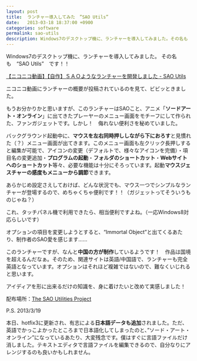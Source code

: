 ```yaml
---
layout: post
title:  ランチャー導入してみた　”SAO Utils”
date:   2013-03-18 18:37:00 +0900
categories: software
permalink: sao-utils
description: Windows7のデスクトップ機に、ランチャーを導入してみました。その名も　“SAO Utils”　です！！
---
```


Windows7のデスクトップ機に、ランチャーを導入してみました。
その名も　“SAO Utils”　です！！

[【ニコニコ動画】【自作】ＳＡＯようなランチャーを開発しました - SAO Utils](http://www.nicovideo.jp/watch/sm20349576)

ニコニコ動画にランチャーの概要が投稿されているのを見て、ビビッときました。

もうお分かりかと思いますが、このランチャーはSAOこと、アニメ「**ソードアート・オンライン**」に出てきたプレーヤーのメニュー画面をモチーフにして作られた、ファンガジェットです。しかし！　侮れない便利さを秘めていました。

バックグラウンド起動中に、**マウスを左右同時押ししながら下におろす**と見慣れた（？）メニュー画面が出てきます。このメニュー画面も左クリック長押しすると編集が可能で、アイコンの変更（デフォルトで、様々なアイコンを完備）・項目名の変更追加・**プログラムの起動**・**フォルダのショートカット**・**Webサイトへのショートカット**等々、必要な機能は十分にそろっています。起動**マウスジェスチャーの感度もメニューから調節**できます。

あらかじめ設定さえしておけば、どんな状況でも、マウス一つでシンプルなランチャーが登場するので、めちゃくちゃ便利です！！（ガジェットってそういうものじゃね？）

これ、タッチパネル機で利用できたら、相当便利ですよね。（一応Windows8対応らしいです）

オプションの項目を変更しようとすると、“Immortal Object”と出てくるあたり、制作者のSAO愛を感じます……

このランチャーですが、なんと**中国の方が制作**しているようです！　作品は国境を超えるんだなぁ。そのため、関連サイトは英語/中国語で、ランチャーも完全英語となっています。オプションはそれほど複雑ではないので、難なくいじれると思います。

アイディアを形に出来るだけの知識を、身に着けたいと改めて実感しました！



配布場所：[The SAO Utilities Project](http://www.gpbeta.com/post/develop/sao-utils/en.html)



P.S. 2013/3/19

本日、hotfix3に更新され、有志による**日本語データも追加**されました。ただ、英語でかっこよかったところまで日本語化してしまったのと、”ソード・アート・オンライン”になっているあたり、大変残念です。僕はすぐに言語ファイルだけ消しました。テキストエディタで言語ファイルを編集できるので、自分なりにアレンジするのも良いかもしれません。
